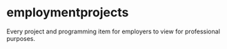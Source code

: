 # employmentprojects
Every project and programming item for employers to view for professional purposes.
